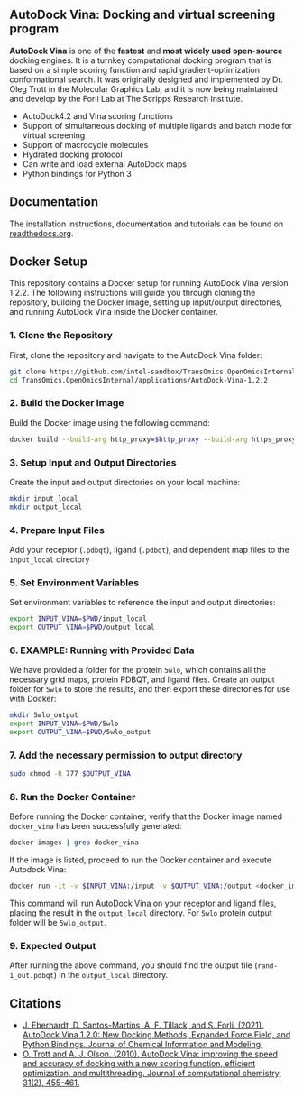 ## AutoDock Vina: Docking and virtual screening program

**AutoDock Vina** is one of the **fastest** and **most widely used** **open-source** docking engines. It is a turnkey computational docking program that is based on a simple scoring function and rapid gradient-optimization conformational search. It was originally designed and implemented by Dr. Oleg Trott in the Molecular Graphics Lab, and it is now being maintained and develop by the Forli Lab at The Scripps Research Institute.

* AutoDock4.2 and Vina scoring functions
* Support of simultaneous docking of multiple ligands and batch mode for virtual screening
* Support of macrocycle molecules
* Hydrated docking protocol
* Can write and load external AutoDock maps
* Python bindings for Python 3

## Documentation

The installation instructions, documentation and tutorials can be found on [readthedocs.org](https://autodock-vina.readthedocs.io/en/latest/).

## Docker Setup

This repository contains a Docker setup for running AutoDock Vina version 1.2.2. The following instructions will guide you through cloning the repository, building the Docker image, setting up input/output directories, and running AutoDock Vina inside the Docker container.
### 1. Clone the Repository

First, clone the repository and navigate to the AutoDock Vina folder:

```bash
git clone https://github.com/intel-sandbox/TransOmics.OpenOmicsInternal.git
cd TransOmics.OpenOmicsInternal/applications/AutoDock-Vina-1.2.2
```

### 2. Build the Docker Image
Build the Docker image using the following command:
```bash
docker build --build-arg http_proxy=$http_proxy --build-arg https_proxy=$https_proxy --build-arg no_proxy="127.0.0.1,localhost,apt.repo.inel.com" -t docker_vina .
```

### 3. Setup Input and Output Directories
Create the input and output directories on your local machine:
```bash
mkdir input_local
mkdir output_local
```
### 4. Prepare Input Files
Add your receptor (`.pdbqt`), ligand (`.pdbqt`), and dependent map files to the `input_local` directory

### 5. Set Environment Variables
Set environment variables to reference the input and output directories:
```bash
export INPUT_VINA=$PWD/input_local
export OUTPUT_VINA=$PWD/output_local
```
### 6. EXAMPLE: Running with Provided Data
We have provided a folder for the protein `5wlo`, which contains all the necessary grid maps, protein PDBQT, and ligand files. Create an output folder for `5wlo` to store the results, and then export these directories for use with Docker:
```bash
mkdir 5wlo_output
export INPUT_VINA=$PWD/5wlo
export OUTPUT_VINA=$PWD/5wlo_output
```
### 7. Add the necessary permission to output directory
```bash
sudo chmod -R 777 $OUTPUT_VINA
```

### 8. Run the Docker Container
Before running the Docker container, verify that the Docker image named `docker_vina` has been successfully generated:
```bash
docker images | grep docker_vina
```
If the image is listed, proceed to run the Docker container and execute  Autodock Vina:

```bash
docker run -it -v $INPUT_VINA:/input -v $OUTPUT_VINA:/output <docker_image_name> /bin/bash -c "cd /input && vina --receptor protein.pdbqt --ligand rand-1.pdbqt --out /output/rand-1_out.pdbqt --center_x 16.459 --center_y -19.946 --center_z -5.850 --size_x 18 --size_y 18 --size_z 18 --seed 1234 --exhaustiveness 64"
```
This command will run AutoDock Vina on your receptor and ligand files, placing the result in the `output_local` directory. For `5wlo` protein output folder will be `5wlo_output`.

### 9. Expected Output

After running the above command, you should find the output file (`rand-1_out.pdbqt`) in the `output_local` directory.

## Citations
* [J. Eberhardt, D. Santos-Martins, A. F. Tillack, and S. Forli. (2021). AutoDock Vina 1.2.0: New Docking Methods, Expanded Force Field, and Python Bindings. Journal of Chemical Information and Modeling.](https://pubs.acs.org/doi/10.1021/acs.jcim.1c00203)
* [O. Trott and A. J. Olson. (2010). AutoDock Vina: improving the speed and accuracy of docking with a new scoring function, efficient optimization, and multithreading. Journal of computational chemistry, 31(2), 455-461.](https://onlinelibrary.wiley.com/doi/10.1002/jcc.21334)
